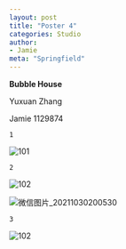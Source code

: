 ```yaml
---
layout: post
title: "Poster 4"
categories: Studio
author:
- Jamie
meta: "Springfield"
---
```

**Bubble House**

Yuxuan Zhang

Jamie
1129874

`1`

![101](https://user-images.githubusercontent.com/90487072/139532124-062cb387-92e2-44a7-91b5-5c65730b031c.jpg)

`2`

![102](https://user-images.githubusercontent.com/90487072/139532141-1167ebb7-e8e4-4262-b100-d2488d49ca3e.jpg)

![微信图片_20211030200530](https://user-images.githubusercontent.com/90487072/139532201-c0e728c5-cac4-4bcc-9329-0d11d0e39ead.jpg)

`3`

![102](https://user-images.githubusercontent.com/90487072/139532178-02a9b728-27df-4551-bd5d-ed895f178df9.jpg)
